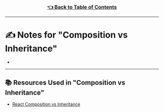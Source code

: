 <h3 align="center"><a href="../table_of_contents.md">👈 Back to Table of Contents</a></h3>

---

# ✍️ Notes for "Composition vs Inheritance"
- 

---

## 📚 Resources Used in "Composition vs Inheritance"
- [React Composition vs Inheritance](https://reactjs.org/docs/composition-vs-inheritance.html)